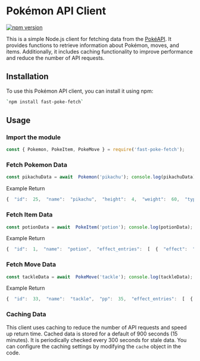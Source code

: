 # Pokémon API Client
[![npm version](https://img.shields.io/npm/v/fast-poke-fetch.svg)](https://www.npmjs.com/package/fast-poke-fetch)

This is a simple Node.js client for fetching data from the [PokéAPI](https://pokeapi.co/). It provides functions to retrieve information about Pokémon, moves, and items. Additionally, it includes caching functionality to improve performance and reduce the number of API requests.

## Installation
To use this Pokémon API client, you can install it using npm:
```bash
`npm install fast-poke-fetch`
```

## Usage

### Import the module
```javascript
const { Pokemon, PokeItem, PokeMove } = require('fast-poke-fetch');
```

### Fetch Pokemon Data
```javascript
const pikachuData = await  Pokemon('pikachu'); console.log(pikachuData);
```
Example Return
```javascript
{  "id":  25,  "name":  "pikachu",  "height":  4,  "weight":  60,  "types":  ["electric"],  "abilities":  ["static",  "lightning-rod"],  "sprites":  {  "front_shiny":  "https://raw.githubusercontent.com/PokeAPI/sprites/master/sprites/pokemon/shiny/25.png"  }  }
```

### Fetch Item Data
```javascript
const potionData = await  PokeItem('potion'); console.log(potionData);
```
Example Return
```javascript
{  "id":  1,  "name":  "potion",  "effect_entries":  [  {  "effect":  "Heals a Pokémon by 20 HP.",  "short_effect":  "Heals by 20 HP."  }  ],  "sprites":  {  "front_shiny":  "https://raw.githubusercontent.com/PokeAPI/sprites/master/sprites/items/shiny/1.png"  }  }
```

### Fetch Move Data
```javascript
const tackleData = await  PokeMove('tackle'); console.log(tackleData);
```
Example Return
```javascript
{  "id":  33,  "name":  "tackle",  "pp":  35,  "effect_entries":  [  {  "effect":  "Inflicts regular damage with no additional effects.",  "short_effect":  "Inflicts damage."  }  ]  }
```

### Caching Data
This client uses caching to reduce the number of API requests and speed up return time. Cached data is stored for a default of 900 seconds (15 minutes). It is periodically checked  every 300 seconds for stale data. You can configure the caching settings by modifying the `cache` object in the code.



